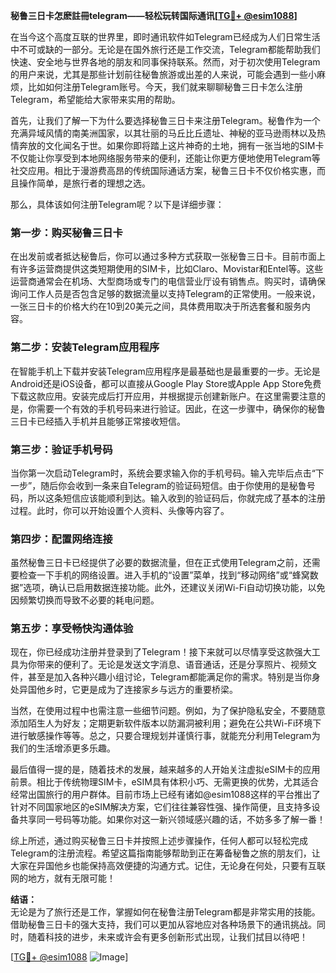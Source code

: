 **秘鲁三日卡怎麽註冊telegram——轻松玩转国际通讯[[TG💪+ @esim1088](https://t.me/s/esim1088)]**

在当今这个高度互联的世界里，即时通讯软件如Telegram已经成为人们日常生活中不可或缺的一部分。无论是在国外旅行还是工作交流，Telegram都能帮助我们快速、安全地与世界各地的朋友和同事保持联系。然而，对于初次使用Telegram的用户来说，尤其是那些计划前往秘鲁旅游或出差的人来说，可能会遇到一些小麻烦，比如如何注册Telegram账号。今天，我们就来聊聊秘鲁三日卡怎么注册Telegram，希望能给大家带来实用的帮助。

首先，让我们了解一下为什么要选择秘鲁三日卡来注册Telegram。秘鲁作为一个充满异域风情的南美洲国家，以其壮丽的马丘比丘遗址、神秘的亚马逊雨林以及热情奔放的文化闻名于世。如果你即将踏上这片神奇的土地，拥有一张当地的SIM卡不仅能让你享受到本地网络服务带来的便利，还能让你更方便地使用Telegram等社交应用。相比于漫游费高昂的传统国际通话方案，秘鲁三日卡不仅价格实惠，而且操作简单，是旅行者的理想之选。

那么，具体该如何注册Telegram呢？以下是详细步骤：

### 第一步：购买秘鲁三日卡

在出发前或者抵达秘鲁后，你可以通过多种方式获取一张秘鲁三日卡。目前市面上有许多运营商提供这类短期使用的SIM卡，比如Claro、Movistar和Entel等。这些运营商通常会在机场、大型商场或专门的电信营业厅设有销售点。购买时，请确保询问工作人员是否包含足够的数据流量以支持Telegram的正常使用。一般来说，一张三日卡的价格大约在10到20美元之间，具体费用取决于所选套餐和服务内容。

### 第二步：安装Telegram应用程序

在智能手机上下载并安装Telegram应用程序是最基础也是最重要的一步。无论是Android还是iOS设备，都可以直接从Google Play Store或Apple App Store免费下载这款应用。安装完成后打开应用，并根据提示创建新账户。在这里需要注意的是，你需要一个有效的手机号码来进行验证。因此，在这一步骤中，确保你的秘鲁三日卡已经插入手机并且能够正常接收短信。

### 第三步：验证手机号码

当你第一次启动Telegram时，系统会要求输入你的手机号码。输入完毕后点击“下一步”，随后你会收到一条来自Telegram的验证码短信。由于你使用的是秘鲁号码，所以这条短信应该能顺利到达。输入收到的验证码后，你就完成了基本的注册过程。此时，你可以开始设置个人资料、头像等内容了。

### 第四步：配置网络连接

虽然秘鲁三日卡已经提供了必要的数据流量，但在正式使用Telegram之前，还需要检查一下手机的网络设置。进入手机的“设置”菜单，找到“移动网络”或“蜂窝数据”选项，确认已启用数据连接功能。此外，还建议关闭Wi-Fi自动切换功能，以免因频繁切换而导致不必要的耗电问题。

### 第五步：享受畅快沟通体验

现在，你已经成功注册并登录到了Telegram！接下来就可以尽情享受这款强大工具为你带来的便利了。无论是发送文字消息、语音通话，还是分享照片、视频文件，甚至是加入各种兴趣小组讨论，Telegram都能满足你的需求。特别是当你身处异国他乡时，它更是成为了连接家乡与远方的重要桥梁。

当然，在使用过程中也需注意一些细节问题。例如，为了保护隐私安全，不要随意添加陌生人为好友；定期更新软件版本以防漏洞被利用；避免在公共Wi-Fi环境下进行敏感操作等等。总之，只要合理规划并谨慎行事，就能充分利用Telegram为我们的生活增添更多乐趣。

最后值得一提的是，随着技术的发展，越来越多的人开始关注虚拟eSIM卡的应用前景。相比于传统物理SIM卡，eSIM具有体积小巧、无需更换的优势，尤其适合经常出国旅行的用户群体。目前市场上已经有诸如@esim1088这样的平台推出了针对不同国家地区的eSIM解决方案，它们往往兼容性强、操作简便，且支持多设备共享同一号码等功能。如果你对这一新兴领域感兴趣的话，不妨多多了解一番！

综上所述，通过购买秘鲁三日卡并按照上述步骤操作，任何人都可以轻松完成Telegram的注册流程。希望这篇指南能够帮助到正在筹备秘鲁之旅的朋友们，让大家在异国他乡也能保持高效便捷的沟通方式。记住，无论身在何处，只要有互联网的地方，就有无限可能！

**结语：**  
无论是为了旅行还是工作，掌握如何在秘鲁注册Telegram都是非常实用的技能。借助秘鲁三日卡的强大支持，我们可以更加从容地应对各种场景下的通讯挑战。同时，随着科技的进步，未来或许会有更多创新形式出现，让我们拭目以待吧！

[[TG💪+ @esim1088](https://t.me/s/esim1088) ![Image](https://i.postimg.cc/4NQfJmqS/Snipaste-2025-05-13-00-14-12.png)]